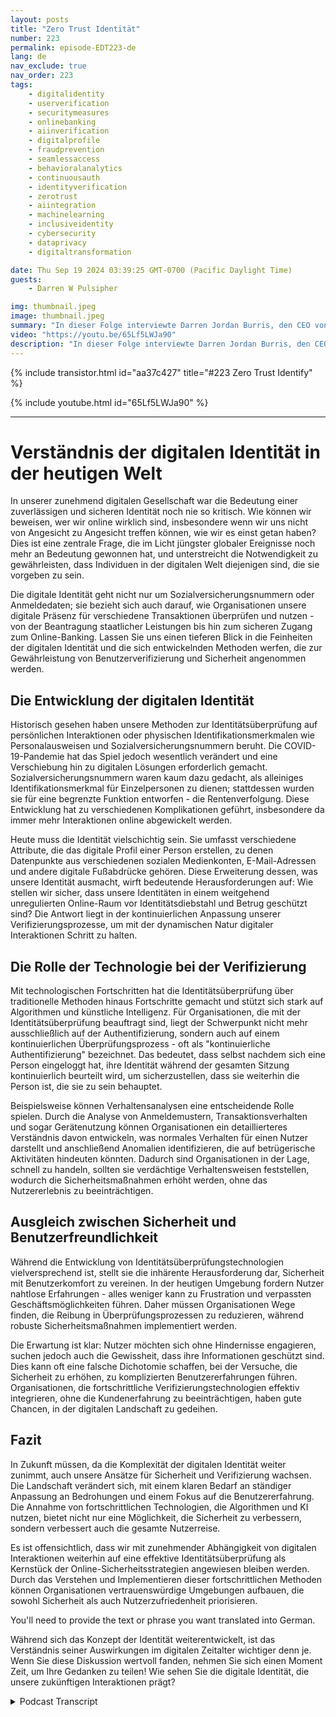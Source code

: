 ```yaml
---
layout: posts
title: "Zero Trust Identität"
number: 223
permalink: episode-EDT223-de
lang: de
nav_exclude: true
nav_order: 223
tags:
    - digitalidentity
    - userverification
    - securitymeasures
    - onlinebanking
    - aiinverification
    - digitalprofile
    - fraudprevention
    - seamlessaccess
    - behavioralanalytics
    - continuousauth
    - identityverification
    - zerotrust
    - aiintegration
    - machinelearning
    - inclusiveidentity
    - cybersecurity
    - dataprivacy
    - digitaltransformation

date: Thu Sep 19 2024 03:39:25 GMT-0700 (Pacific Daylight Time)
guests:
    - Darren W Pulsipher

img: thumbnail.jpeg
image: thumbnail.jpeg
summary: "In dieser Folge interviewte Darren Jordan Burris, den CEO von Socure, über die Überprüfung der Identität in der stetig wachsenden Abhängigkeit der Regierung von digitaler Technologie."
video: "https://youtu.be/65Lf5LWJa90"
description: "In dieser Folge interviewte Darren Jordan Burris, den CEO von Socure, über die Überprüfung der Identität in der stetig wachsenden Abhängigkeit der Regierung von digitaler Technologie."
---
```


<div>
{% include transistor.html id="aa37c427" title="#223 Zero Trust Identify" %}

{% include youtube.html id="65Lf5LWJa90" %}
</div>

---

# Verständnis der digitalen Identität in der heutigen Welt

In unserer zunehmend digitalen Gesellschaft war die Bedeutung einer zuverlässigen und sicheren Identität noch nie so kritisch. Wie können wir beweisen, wer wir online wirklich sind, insbesondere wenn wir uns nicht von Angesicht zu Angesicht treffen können, wie wir es einst getan haben? Dies ist eine zentrale Frage, die im Licht jüngster globaler Ereignisse noch mehr an Bedeutung gewonnen hat, und unterstreicht die Notwendigkeit zu gewährleisten, dass Individuen in der digitalen Welt diejenigen sind, die sie vorgeben zu sein.

Die digitale Identität geht nicht nur um Sozialversicherungsnummern oder Anmeldedaten; sie bezieht sich auch darauf, wie Organisationen unsere digitale Präsenz für verschiedene Transaktionen überprüfen und nutzen - von der Beantragung staatlicher Leistungen bis hin zum sicheren Zugang zum Online-Banking. Lassen Sie uns einen tieferen Blick in die Feinheiten der digitalen Identität und die sich entwickelnden Methoden werfen, die zur Gewährleistung von Benutzerverifizierung und Sicherheit angenommen werden.

## Die Entwicklung der digitalen Identität

Historisch gesehen haben unsere Methoden zur Identitätsüberprüfung auf persönlichen Interaktionen oder physischen Identifikationsmerkmalen wie Personalausweisen und Sozialversicherungsnummern beruht. Die COVID-19-Pandemie hat das Spiel jedoch wesentlich verändert und eine Verschiebung hin zu digitalen Lösungen erforderlich gemacht. Sozialversicherungsnummern waren kaum dazu gedacht, als alleiniges Identifikationsmerkmal für Einzelpersonen zu dienen; stattdessen wurden sie für eine begrenzte Funktion entworfen - die Rentenverfolgung. Diese Entwicklung hat zu verschiedenen Komplikationen geführt, insbesondere da immer mehr Interaktionen online abgewickelt werden.

Heute muss die Identität vielschichtig sein. Sie umfasst verschiedene Attribute, die das digitale Profil einer Person erstellen, zu denen Datenpunkte aus verschiedenen sozialen Medienkonten, E-Mail-Adressen und andere digitale Fußabdrücke gehören. Diese Erweiterung dessen, was unsere Identität ausmacht, wirft bedeutende Herausforderungen auf: Wie stellen wir sicher, dass unsere Identitäten in einem weitgehend unregulierten Online-Raum vor Identitätsdiebstahl und Betrug geschützt sind? Die Antwort liegt in der kontinuierlichen Anpassung unserer Verifizierungsprozesse, um mit der dynamischen Natur digitaler Interaktionen Schritt zu halten.

## Die Rolle der Technologie bei der Verifizierung

Mit technologischen Fortschritten hat die Identitätsüberprüfung über traditionelle Methoden hinaus Fortschritte gemacht und stützt sich stark auf Algorithmen und künstliche Intelligenz. Für Organisationen, die mit der Identitätsüberprüfung beauftragt sind, liegt der Schwerpunkt nicht mehr ausschließlich auf der Authentifizierung, sondern auch auf einem kontinuierlichen Überprüfungsprozess - oft als "kontinuierliche Authentifizierung" bezeichnet. Das bedeutet, dass selbst nachdem sich eine Person eingeloggt hat, ihre Identität während der gesamten Sitzung kontinuierlich beurteilt wird, um sicherzustellen, dass sie weiterhin die Person ist, die sie zu sein behauptet.


Beispielsweise können Verhaltensanalysen eine entscheidende Rolle spielen. Durch die Analyse von Anmeldemustern, Transaktionsverhalten und sogar Gerätenutzung können Organisationen ein detaillierteres Verständnis davon entwickeln, was normales Verhalten für einen Nutzer darstellt und anschließend Anomalien identifizieren, die auf betrügerische Aktivitäten hindeuten könnten. Dadurch sind Organisationen in der Lage, schnell zu handeln, sollten sie verdächtige Verhaltensweisen feststellen, wodurch die Sicherheitsmaßnahmen erhöht werden, ohne das Nutzererlebnis zu beeinträchtigen.

## Ausgleich zwischen Sicherheit und Benutzerfreundlichkeit

Während die Entwicklung von Identitätsüberprüfungstechnologien vielversprechend ist, stellt sie die inhärente Herausforderung dar, Sicherheit mit Benutzerkomfort zu vereinen. In der heutigen Umgebung fordern Nutzer nahtlose Erfahrungen - alles weniger kann zu Frustration und verpassten Geschäftsmöglichkeiten führen. Daher müssen Organisationen Wege finden, die Reibung in Überprüfungsprozessen zu reduzieren, während robuste Sicherheitsmaßnahmen implementiert werden.

Die Erwartung ist klar: Nutzer möchten sich ohne Hindernisse engagieren, suchen jedoch auch die Gewissheit, dass ihre Informationen geschützt sind. Dies kann oft eine falsche Dichotomie schaffen, bei der Versuche, die Sicherheit zu erhöhen, zu komplizierten Benutzererfahrungen führen. Organisationen, die fortschrittliche Verifizierungstechnologien effektiv integrieren, ohne die Kundenerfahrung zu beeinträchtigen, haben gute Chancen, in der digitalen Landschaft zu gedeihen.

## Fazit

In Zukunft müssen, da die Komplexität der digitalen Identität weiter zunimmt, auch unsere Ansätze für Sicherheit und Verifizierung wachsen. Die Landschaft verändert sich, mit einem klaren Bedarf an ständiger Anpassung an Bedrohungen und einem Fokus auf die Benutzererfahrung. Die Annahme von fortschrittlichen Technologien, die Algorithmen und KI nutzen, bietet nicht nur eine Möglichkeit, die Sicherheit zu verbessern, sondern verbessert auch die gesamte Nutzerreise.

Es ist offensichtlich, dass wir mit zunehmender Abhängigkeit von digitalen Interaktionen weiterhin auf eine effektive Identitätsüberprüfung als Kernstück der Online-Sicherheitsstrategien angewiesen bleiben werden. Durch das Verstehen und Implementieren dieser fortschrittlichen Methoden können Organisationen vertrauenswürdige Umgebungen aufbauen, die sowohl Sicherheit als auch Nutzerzufriedenheit priorisieren.

You'll need to provide the text or phrase you want translated into German.

Während sich das Konzept der Identität weiterentwickelt, ist das Verständnis seiner Auswirkungen im digitalen Zeitalter wichtiger denn je. Wenn Sie diese Diskussion wertvoll fanden, nehmen Sie sich einen Moment Zeit, um Ihre Gedanken zu teilen! Wie sehen Sie die digitale Identität, die unsere zukünftigen Interaktionen prägt?



<details>
<summary> Podcast Transcript </summary>

<p></p>

</details>

